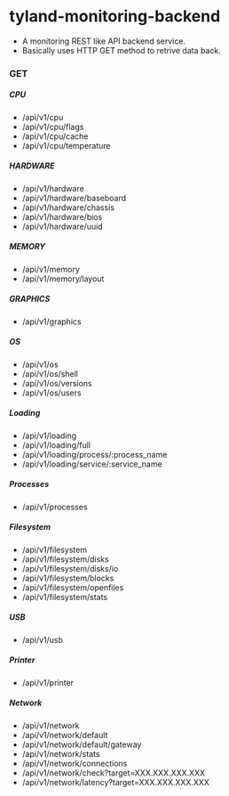 # tyland-monitoring-backend
- A monitoring REST like API backend service.
- Basically uses HTTP GET method to retrive data back.

### GET
##### CPU
- /api/v1/cpu
- /api/v1/cpu/flags
- /api/v1/cpu/cache
- /api/v1/cpu/temperature

##### HARDWARE
- /api/v1/hardware
- /api/v1/hardware/baseboard
- /api/v1/hardware/chassis
- /api/v1/hardware/bios
- /api/v1/hardware/uuid

##### MEMORY
- /api/v1/memory
- /api/v1/memory/layout

##### GRAPHICS
- /api/v1/graphics

##### OS
- /api/v1/os
- /api/v1/os/shell
- /api/v1/os/versions
- /api/v1/os/users

##### Loading
- /api/v1/loading
- /api/v1/loading/full
- /api/v1/loading/process/:process_name
- /api/v1/loading/service/:service_name

##### Processes
- /api/v1/processes

##### Filesystem
- /api/v1/filesystem
- /api/v1/filesystem/disks
- /api/v1/filesystem/disks/io
- /api/v1/filesystem/blocks
- /api/v1/filesystem/openfiles
- /api/v1/filesystem/stats

##### USB
- /api/v1/usb

##### Printer
- /api/v1/printer

##### Network
- /api/v1/network
- /api/v1/network/default
- /api/v1/network/default/gateway
- /api/v1/network/stats
- /api/v1/network/connections
- /api/v1/network/check?target=XXX.XXX.XXX.XXX
- /api/v1/network/latency?target=XXX.XXX.XXX.XXX
